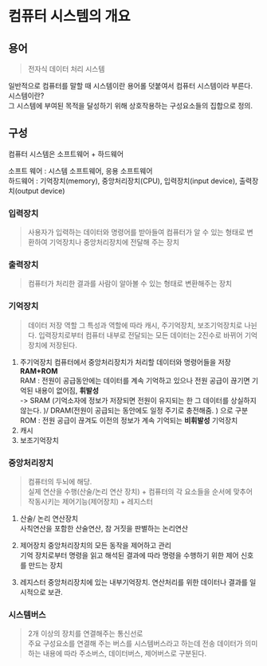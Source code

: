 #  컴퓨터 시스템의 개요

## 용어
> 전자식 데이터 처리 시스템 

일반적으로 컴퓨터를 말할 때 시스템이란 용어롤 덧붙여서 컴퓨터 시스템이라 부른다. 
시스템이란?   
그 시스템에 부여된 목적을 달성하기 위해 상호작용하는 구성요소들의 집합으로 정의.   

## 구성 

컴퓨터 시스템은 소프트웨어 + 하드웨어   

소프트 웨어 : 시스템 소프트웨어, 응용 소프트웨어    
하드웨어 : 기억장치(memory), 중앙처리장치(CPU), 입력장치(input device), 출력장치(output device)

### 입력장치 
> 사용자가 입력하는 데이터와 명령어를 받아들여 컴퓨터가 알 수 있는 형태로 변환하여 기억장치나 중앙처리장치에 전달해 주는 장치   

### 출력장치 
> 컴퓨터가 처리한 결과를 사람이 알아볼 수 있는 형태로 변환해주는 장치 

### 기억장치
> 데이터 저장 역할 그 특성과 역할에 따라 캐시, 주기억장치, 보조기억장치로 나뉜다. 
입력장치로부터 컴퓨터 내부로 전달되는 모든 데이터는 2진수로 바뀌어 기억장치에 저장된다. 

1. 주기억장치
컴퓨터에서 중앙처리장치가 처리할 데이터와 명령어들을 저장   
**RAM+ROM**    
RAM : 전원이 공급동안에는 데이터를 계속 기억하고 있으나 전원 공급이 끊기면 기억된 내용이 없어짐, **휘발성**   
-> SRAM (기억소자에 정보가 저장되면 전원이 유지되는 한 그 데이터를 상실하지 않는다. )/ DRAM(전원이 공급되는 동안에도 일정 주기로 충전해줌. ) 으로 구분
ROM : 전원 공급이 끊겨도 이전의 정보가 계속 기억되는 **비휘발성** 기억장치 
2. 캐시
3. 보조기억장치

### 중앙처리장치 
> 컴퓨터의 두뇌에 해당.   
> 실제 연산을 수행(산술/논리 연산 장치) + 컴퓨터의 각 요소들을 순서에 맞추어 작동시키는 제어기능(제어장치) + 레지스터

1. 산술/ 논리 연산장치   
사칙연산을 포함한 산술연산, 참 거짓을 판별하는 논리연산   


2. 제어장치
중앙처리장치의 모든 동작을 제어하고 관리   
기억 장치로부터 명령을 읽고 해석된 결과에 따라 명령을 수행하기 위한 제어 신호를 만드는 장치


3. 레지스터
중앙처리장치에 있는 내부기억장치. 연산처리를 위한 데이터나 결과를 일시적으로 보관. 

### 시스템버스
> 2개 이상의 장치를 연결해주는 통신선로    
> 주요 구성요소를 연결해 주는 버스를 시스템버스라고 하는데 전송 데이터가 의미하는 내용에 따라 주소버스, 데이터버스, 제어버스로 구분된다. 